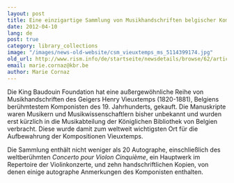 ```yaml
---
layout: post
title: Eine einzigartige Sammlung von Musikhandschriften belgischer Komponisten in der Musikabteilung der Königlichen Bibliothek von Belgien
date: 2012-04-10
lang: de
post: true
category: library_collections
image: "/images/news-old-website/csm_vieuxtemps_ms_5114399174.jpg"
old_url: http://www.rism.info/de/startseite/newsdetails/browse/62/article/64/a-unique-collection-of-music-manuscripts-by-the-belgian-composer-henry-vieuxtemps-in-the-music-depar.html
email: marie.cornaz@kbr.be
author: Marie Cornaz
---
```


Die King Baudouin Foundation hat eine außergewöhnliche Reihe von Musikhandschriften des Geigers Henry Vieuxtemps (1820-1881), Belgiens berühmtestem Komponisten des 19. Jahrhunderts, gekauft. Die Manuskripte waren Musikern und Musikwissenschaftlern bisher unbekannt und wurden erst kürzlich in die Musikabteilung der Königlichen Bibliothek von Belgien verbracht. Diese wurde damit zum weltweit wichtigsten Ort für die Aufbewahrung der Kompositionen Vieuxtemps.

Die Sammlung enthält nicht weniger als 20 Autographe, einschließlich des weltberühmten _Concerto pour Violon Cinquième_, ein Hauptwerk im Repertoire der Violinkonzerte, und zehn handschriftlichen Kopien, von denen einige autographe Anmerkungen des Komponisten enthalten.